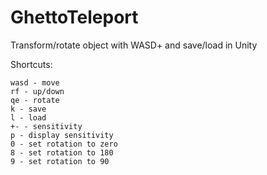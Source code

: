 # GhettoTeleport
Transform/rotate object with WASD+ and save/load in Unity

Shortcuts:
```
wasd - move
rf - up/down
qe - rotate
k - save 
l - load
+- - sensitivity
p - display sensitivity
0 - set rotation to zero
8 - set rotation to 180
9 - set rotation to 90
```
